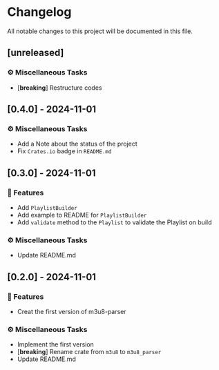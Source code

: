 # Changelog

All notable changes to this project will be documented in this file.

## [unreleased]

### ⚙️ Miscellaneous Tasks

- [**breaking**] Restructure codes

## [0.4.0] - 2024-11-01

### ⚙️ Miscellaneous Tasks

- Add a Note about the status of the project
- Fix `Crates.io` badge in `README.md`

## [0.3.0] - 2024-11-01

### 🚀 Features

- Add `PlaylistBuilder`
- Add example to README for `PlaylistBuilder`
- Add `validate` method to the `Playlist` to validate the Playlist on build

### ⚙️ Miscellaneous Tasks

- Update README.md

## [0.2.0] - 2024-11-01

### 🚀 Features

- Creat the first version of m3u8-parser

### ⚙️ Miscellaneous Tasks

- Implement the first version
- [**breaking**] Rename crate from `m3u8` to `m3u8_parser`
- Update README.md

<!-- generated by git-cliff -->
